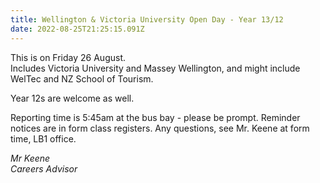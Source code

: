 ```yaml
---
title: Wellington & Victoria University Open Day - Year 13/12
date: 2022-08-25T21:25:15.091Z
---
```

This is on Friday 26 August.  
Includes Victoria University and Massey Wellington, and might include WelTec and NZ School of Tourism.  

Year 12s are welcome as well. 

Reporting time is 5:45am at the bus bay - please be prompt. Reminder notices are in form class registers. Any questions, see Mr. Keene at form time, LB1 office.


*Mr Keene  
Careers Advisor*